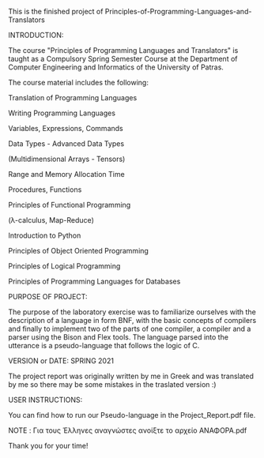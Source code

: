 This is the finished project of Principles-of-Programming-Languages-and-Translators

INTRODUCTION:

The course "Principles of Programming Languages and Translators" is taught as a Compulsory Spring Semester Course at the Department of Computer Engineering and Informatics of the University of Patras.
 
The course material includes the following:

Translation of Programming Languages

Writing Programming Languages

Variables, Expressions, Commands

Data Types - Advanced Data Types

(Multidimensional Arrays - Tensors)

Range and Memory Allocation Time

Procedures, Functions

Principles of Functional Programming

(λ-calculus, Map-Reduce)

Introduction to Python

Principles of Object Oriented Programming

Principles of Logical Programming

Principles of Programming Languages for Databases

PURPOSE OF PROJECT:

The purpose of the laboratory exercise was to familiarize ourselves with the description of a language in form
BNF, with the basic concepts of compilers and finally to implement two of the parts of one
compiler, a compiler and a parser using the Bison and Flex tools.
The language parsed into the utterance is a pseudo-language that follows the logic of C.

VERSION or DATE: SPRING 2021

The project report was originally written by me in Greek and was translated by me so there may be some mistakes in the traslated version :)

USER INSTRUCTIONS:

You can find how to run our Pseudo-language in the Project_Report.pdf file.

NOTE : Για τους Έλληνες αναγνώστες ανοίξτε το αρχείο ΑΝΑΦΟΡΑ.pdf

Thank you for your time!
